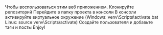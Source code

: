 Чтобы воспользоваться этим веб приложением.
Клонируйте репозиторий
Перейдите в папку проекта в консоли
В консоли активируйте виртуальное окружение (Windows: venv\Scripts\activate.bat Linux: source venv\Scripts\activate)
Создайте пользователя и добавьте тэги и посты
Enjoy!
